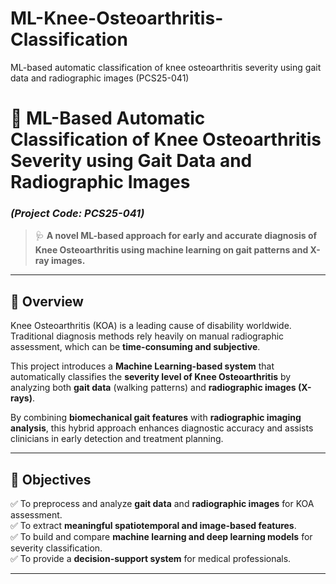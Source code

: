 # ML-Knee-Osteoarthritis-Classification
ML-based automatic classification of knee osteoarthritis severity using gait data and radiographic images (PCS25-041)
# 🧠 ML-Based Automatic Classification of Knee Osteoarthritis Severity using Gait Data and Radiographic Images  
### *(Project Code: PCS25-041)*  

> 🩺 **A novel ML-based approach for early and accurate diagnosis of Knee Osteoarthritis using machine learning on gait patterns and X-ray images.**  

---

## 📘 Overview  
Knee Osteoarthritis (KOA) is a leading cause of disability worldwide. Traditional diagnosis methods rely heavily on manual radiographic assessment, which can be **time-consuming and subjective**.  

This project introduces a **Machine Learning-based system** that automatically classifies the **severity level of Knee Osteoarthritis** by analyzing both **gait data** (walking patterns) and **radiographic images (X-rays)**.  

By combining **biomechanical gait features** with **radiographic imaging analysis**, this hybrid approach enhances diagnostic accuracy and assists clinicians in early detection and treatment planning.

---

## 🎯 Objectives  
✅ To preprocess and analyze **gait data** and **radiographic images** for KOA assessment.  
✅ To extract **meaningful spatiotemporal and image-based features**.  
✅ To build and compare **machine learning and deep learning models** for severity classification.  
✅ To provide a **decision-support system** for medical professionals.

---
